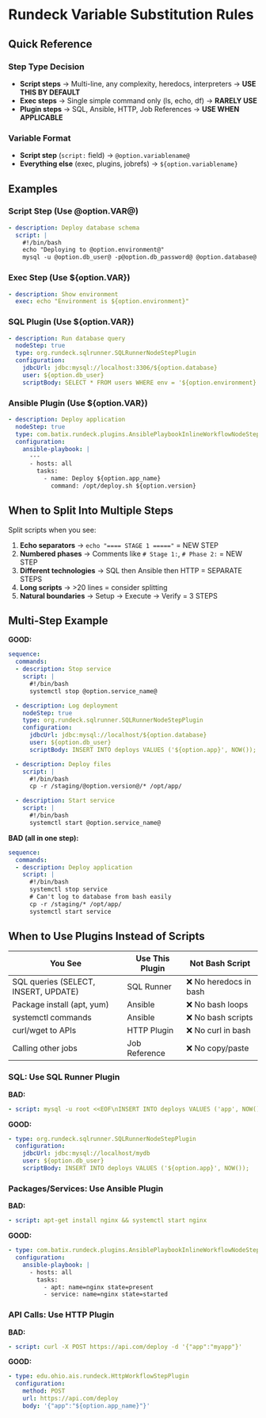 # Rundeck Variable Substitution Rules

## Quick Reference

### Step Type Decision
- **Script steps** → Multi-line, any complexity, heredocs, interpreters → **USE THIS BY DEFAULT**
- **Exec steps** → Single simple command only (ls, echo, df) → **RARELY USE**
- **Plugin steps** → SQL, Ansible, HTTP, Job References → **USE WHEN APPLICABLE**

### Variable Format
- **Script step** (`script:` field) → `@option.variablename@`
- **Everything else** (exec, plugins, jobrefs) → `${option.variablename}`

## Examples

### Script Step (Use @option.VAR@)
```yaml
- description: Deploy database schema
  script: |
    #!/bin/bash
    echo "Deploying to @option.environment@"
    mysql -u @option.db_user@ -p@option.db_password@ @option.database@ < schema.sql
```

### Exec Step (Use ${option.VAR})
```yaml
- description: Show environment
  exec: echo "Environment is ${option.environment}"
```

### SQL Plugin (Use ${option.VAR})
```yaml
- description: Run database query
  nodeStep: true
  type: org.rundeck.sqlrunner.SQLRunnerNodeStepPlugin
  configuration:
    jdbcUrl: jdbc:mysql://localhost:3306/${option.database}
    user: ${option.db_user}
    scriptBody: SELECT * FROM users WHERE env = '${option.environment}';
```

### Ansible Plugin (Use ${option.VAR})
```yaml
- description: Deploy application
  nodeStep: true
  type: com.batix.rundeck.plugins.AnsiblePlaybookInlineWorkflowNodeStep
  configuration:
    ansible-playbook: |
      ---
      - hosts: all
        tasks:
          - name: Deploy ${option.app_name}
            command: /opt/deploy.sh ${option.version}
```

## When to Split Into Multiple Steps

Split scripts when you see:
1. **Echo separators** → `echo "==== STAGE 1 ====="` = NEW STEP
2. **Numbered phases** → Comments like `# Stage 1:`, `# Phase 2:` = NEW STEP
3. **Different technologies** → SQL then Ansible then HTTP = SEPARATE STEPS
4. **Long scripts** → >20 lines = consider splitting
5. **Natural boundaries** → Setup → Execute → Verify = 3 STEPS

## Multi-Step Example

**GOOD:**
```yaml
sequence:
  commands:
  - description: Stop service
    script: |
      #!/bin/bash
      systemctl stop @option.service_name@

  - description: Log deployment
    nodeStep: true
    type: org.rundeck.sqlrunner.SQLRunnerNodeStepPlugin
    configuration:
      jdbcUrl: jdbc:mysql://localhost/${option.database}
      user: ${option.db_user}
      scriptBody: INSERT INTO deploys VALUES ('${option.app}', NOW());

  - description: Deploy files
    script: |
      #!/bin/bash
      cp -r /staging/@option.version@/* /opt/app/

  - description: Start service
    script: |
      #!/bin/bash
      systemctl start @option.service_name@
```

**BAD (all in one step):**
```yaml
sequence:
  commands:
  - description: Deploy application
    script: |
      #!/bin/bash
      systemctl stop service
      # Can't log to database from bash easily
      cp -r /staging/* /opt/app/
      systemctl start service
```

## When to Use Plugins Instead of Scripts

| You See | Use This Plugin | Not Bash Script |
|---------|----------------|-----------------|
| SQL queries (SELECT, INSERT, UPDATE) | SQL Runner | ❌ No heredocs in bash |
| Package install (apt, yum) | Ansible | ❌ No bash loops |
| systemctl commands | Ansible | ❌ No bash scripts |
| curl/wget to APIs | HTTP Plugin | ❌ No curl in bash |
| Calling other jobs | Job Reference | ❌ No copy/paste |

### SQL: Use SQL Runner Plugin
**BAD:**
```yaml
- script: mysql -u root <<EOF\nINSERT INTO deploys VALUES ('app', NOW());\nEOF
```
**GOOD:**
```yaml
- type: org.rundeck.sqlrunner.SQLRunnerNodeStepPlugin
  configuration:
    jdbcUrl: jdbc:mysql://localhost/mydb
    user: ${option.db_user}
    scriptBody: INSERT INTO deploys VALUES ('${option.app}', NOW());
```

### Packages/Services: Use Ansible Plugin
**BAD:**
```yaml
- script: apt-get install nginx && systemctl start nginx
```
**GOOD:**
```yaml
- type: com.batix.rundeck.plugins.AnsiblePlaybookInlineWorkflowNodeStep
  configuration:
    ansible-playbook: |
      - hosts: all
        tasks:
          - apt: name=nginx state=present
          - service: name=nginx state=started
```

### API Calls: Use HTTP Plugin
**BAD:**
```yaml
- script: curl -X POST https://api.com/deploy -d '{"app":"myapp"}'
```
**GOOD:**
```yaml
- type: edu.ohio.ais.rundeck.HttpWorkflowStepPlugin
  configuration:
    method: POST
    url: https://api.com/deploy
    body: '{"app":"${option.app_name}"}'
```
